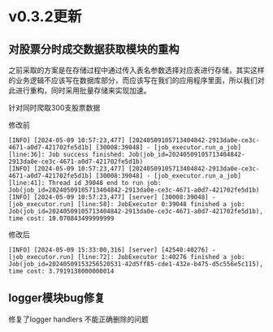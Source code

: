 # v0.3.2更新

## 对股票分时成交数据获取模块的重构

之前采取的方案是在存储过程中通过传入表名参数选择对应表进行存储，其实这样的业务逻辑不应该写在数据库部分，而应该写在我们的应用程序里面，所以我们对此进行重构，同时采用批量存储来实现加速。

针对同时爬取300支股票数据

修改前

```
[INFO] [2024-05-09 10:57:23,477] [20240509105713404842-2913da0e-ce3c-4671-a0d7-421702fe5d1b] [30008:39048] - [job_executor.run_a_job] [line:36]: Job success finished: Job(job_id=20240509105713404842-2913da0e-ce3c-4671-a0d7-421702fe5d1b)
[INFO] [2024-05-09 10:57:23,477] [20240509105713404842-2913da0e-ce3c-4671-a0d7-421702fe5d1b] [30008:39048] - [job_executor.run_a_job] [line:41]: Thread id 39048 end to run job: Job(job_id=20240509105713404842-2913da0e-ce3c-4671-a0d7-421702fe5d1b)
[INFO] [2024-05-09 10:57:23,477] [server] [30008:39048] - [job_executor.run] [line:58]: JobExecutor 0:39048 finished a job: Job(job_id=20240509105713404842-2913da0e-ce3c-4671-a0d7-421702fe5d1b), time cost: 10.070843499999999
```


修改后

```
[INFO] [2024-05-09 15:33:00,316] [server] [42540:40276] - [job_executor.run] [line:72]: JobExecutor 1:40276 finished a job: Job(job_id=20240509153256520531-42d5ff85-cde1-432e-b475-d5c556e5c115), time cost: 3.7919138000000014
```

## logger模块bug修复

修复了logger handlers 不能正确删除的问题

